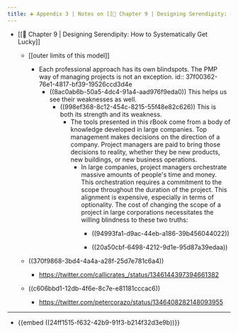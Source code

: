 ```yaml
---
title: ➕ Appendix 3 | Notes on [[🧰 Chapter 9 | Designing Serendipity: How to Systematically Get Lucky]]
---
```


- [[🧰 Chapter 9 | Designing Serendipity: How to Systematically Get Lucky]]
	 - [[outer limits of this model]]
		 - Each professional approach has its own blindspots. The PMP way of managing projects is not an exception.
id:: 37f00362-76e1-4817-bf39-19526ccd3d4e
			 - ((8ac0ab6b-50a5-4dc4-91a4-aad976f9eda0)) This helps us see their weaknesses as well.
				 - ((998ef368-8c12-454c-8215-55f48e82c626)) This is both its strength and its weakness.
					 - The tools presented in this rBook come from a body of knowledge developed in large companies. Top management makes decisions on the direction of a company. Project managers are paid to bring those decisions to reality, whether they be new products, new buildings, or new business operations.
						 - In large companies, project managers orchestrate massive amounts of people's time and money. This orchestration requires a commitment to the scope throughout the duration of the project. This alignment is expensive, especially in terms of optionality. The cost of changing the scope of a project in large corporations necessitates the willing blindness to these two truths:
							 - ((94993fa1-d9ac-44eb-a186-39b456044022))

							 - ((20a50cbf-6498-4212-9d1e-95d87a39edaa))

	 - ((370f9868-3bd4-4a4a-a28f-25d7e781c6a4))
		 - https://twitter.com/callicrates_/status/1346144397394661382

	 - ((c606bbd1-12db-4f6e-8c7e-e81181cccac6))
		 - https://twitter.com/petercorazo/status/1346408282148093955

- ---

- {{embed  ((24ff1515-f632-42b9-91f3-b214f32d3e9b))}}
